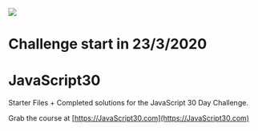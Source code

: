 ﻿![](https://javascript30.com/images/JS3-social-share.png)
 
# Challenge start in 23/3/2020 

# JavaScript30

Starter Files + Completed solutions for the JavaScript 30 Day Challenge.

Grab the course at [https://JavaScript30.com](https://JavaScript30.com)


